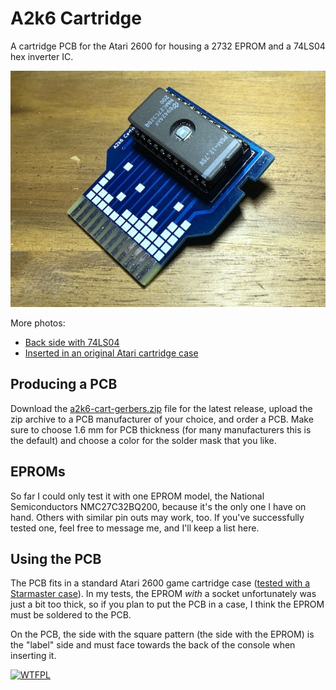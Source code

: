 # A2k6 Cartridge

A cartridge PCB for the Atari 2600 for housing a 2732 EPROM and a 74LS04 hex inverter IC.

![a2k6 pcb front](images/pcb-front.jpg)

More photos:
* [Back side with 74LS04](images/pcb-back.jpg)
* [Inserted in an original Atari cartridge case](images/pcb-case.jpg)

## Producing a PCB

Download the [a2k6-cart-gerbers.zip](https://github.com/sarweiler/a2k6-cart/releases/latest/download/a2k6-cart-gerbers.zip) file for the latest release, upload the zip archive to a PCB manufacturer of your choice, and order a PCB. Make sure to choose 1.6 mm for PCB thickness (for many manufacturers this is the default) and choose a color for the solder mask that you like.

## EPROMs

So far I could only test it with one EPROM model, the National Semiconductors NMC27C32BQ200, because it's the only one I have on hand. Others with similar pin outs may work, too. If you've successfully tested one, feel free to message me, and I'll keep a list here.

## Using the PCB

The PCB fits in a standard Atari 2600 game cartridge case ([tested with a Starmaster case](images/pcb-case.jpg)). In my tests, the EPROM *with* a socket unfortunately was just a bit too thick, so if you plan to put the PCB in a case, I think the EPROM must be soldered to the PCB.

On the PCB, the side with the square pattern (the side with the EPROM) is the "label" side and must face towards the back of the console when inserting it.


[![WTFPL](http://www.wtfpl.net/wp-content/uploads/2012/12/wtfpl-badge-4.png)](http://www.wtfpl.net)
